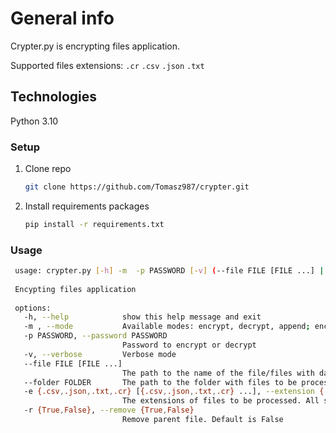 # General info
Crypter.py is encrypting files application.

Supported files extensions: ```.cr``` ```.csv``` ```.json``` ```.txt```

## Technologies 
Python 3.10

### Setup

1. Clone repo

    ```bash
    git clone https://github.com/Tomasz987/crypter.git
    ```
    
2. Install requirements packages

    ```bash
    pip install -r requirements.txt
    ```

### Usage

   ```bash
    usage: crypter.py [-h] -m  -p PASSWORD [-v] (--file FILE [FILE ...] | --folder FOLDER) [-e {.csv,.json,.txt,.cr} [{.csv,.json,.txt,.cr} ...]] [-r {True,False}]
    
    Encypting files application
    
    options:
      -h, --help            show this help message and exit
      -m , --mode           Available modes: encrypt, decrypt, append; encrypt given file or files; decrypt encrypted file or files; append -> decrypt file, append text and encrypt the file again
      -p PASSWORD, --password PASSWORD
                            Password to encrypt or decrypt
      -v, --verbose         Verbose mode
      --file FILE [FILE ...]
                            The path to the name of the file/files with data to be processed
      --folder FOLDER       The path to the folder with files to be processed
      -e {.csv,.json,.txt,.cr} [{.csv,.json,.txt,.cr} ...], --extension {.csv,.json,.txt,.cr} [{.csv,.json,.txt,.cr} ...]
                            The extensions of files to be processed. All supported extensions are processed by default
      -r {True,False}, --remove {True,False}
                            Remove parent file. Default is False

  ```
